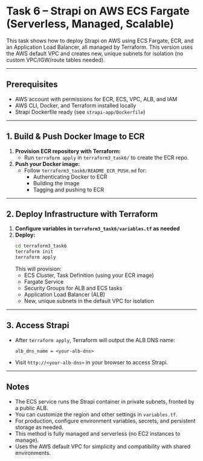 # Task 6 – Strapi on AWS ECS Fargate (Serverless, Managed, Scalable)

This task shows how to deploy Strapi on AWS using ECS Fargate, ECR, and an Application Load Balancer, all managed by Terraform. This version uses the AWS default VPC and creates new, unique subnets for isolation (no custom VPC/IGW/route tables needed).

---

## Prerequisites
- AWS account with permissions for ECR, ECS, VPC, ALB, and IAM
- AWS CLI, Docker, and Terraform installed locally
- Strapi Dockerfile ready (see `strapi-app/Dockerfile`)

---

## 1. Build & Push Docker Image to ECR
1. **Provision ECR repository with Terraform:**
   - Run `terraform apply` in `terraform3_task6/` to create the ECR repo.
2. **Push your Docker image:**
   - Follow `terraform3_task6/README_ECR_PUSH.md` for:
     - Authenticating Docker to ECR
     - Building the image
     - Tagging and pushing to ECR

---

## 2. Deploy Infrastructure with Terraform
1. **Configure variables in `terraform3_task6/variables.tf` as needed**
2. **Deploy:**
   ```sh
   cd terraform3_task6
   terraform init
   terraform apply
   ```
   This will provision:
   - ECS Cluster, Task Definition (using your ECR image)
   - Fargate Service
   - Security Groups for ALB and ECS tasks
   - Application Load Balancer (ALB)
   - New, unique subnets in the default VPC for isolation

---

## 3. Access Strapi
- After `terraform apply`, Terraform will output the ALB DNS name:
  ```
  alb_dns_name = <your-alb-dns>
  ```
- Visit `http://<your-alb-dns>` in your browser to access Strapi.

---

## Notes
- The ECS service runs the Strapi container in private subnets, fronted by a public ALB.
- You can customize the region and other settings in `variables.tf`.
- For production, configure environment variables, secrets, and persistent storage as needed.
- This method is fully managed and serverless (no EC2 instances to manage).
- Uses the AWS default VPC for simplicity and compatibility with shared environments. 